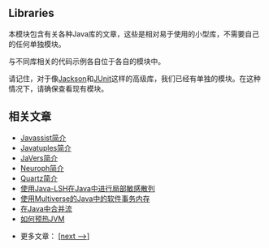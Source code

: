 ## Libraries

本模块包含有关各种Java库的文章，这些是相对易于使用的小型库，不需要自己的任何单独模块。

与不同库相关的代码示例各自位于各自的模块中。

请记住，对于像[Jackson]()和[JUnit]()这样的高级库，我们已经有单独的模块。在这种情况下，请确保查看现有模块。

## 相关文章

+ [Javassist简介](docs/Javassist简介.md)
+ [Javatuples简介](docs/Javatuples简介.md)
+ [JaVers简介](docs/JaVers简介.md)
+ [Neuroph简介](docs/Neuroph简介.md)
+ [Quartz简介](docs/Quartz简介.md)
+ [使用Java-LSH在Java中进行局部敏感散列](docs/使用Java-LSH在Java中进行局部敏感散列.md)
+ [使用Multiverse的Java中的软件事务内存](docs/使用Multiverse的Java中的软件事务内存.md)
+ [在Java中合并流](docs/在Java中合并流.md)
+ [如何预热JVM](docs/如何预热JVM.md)

- 更多文章： [[next -->]](../libraries-2/README.md)
